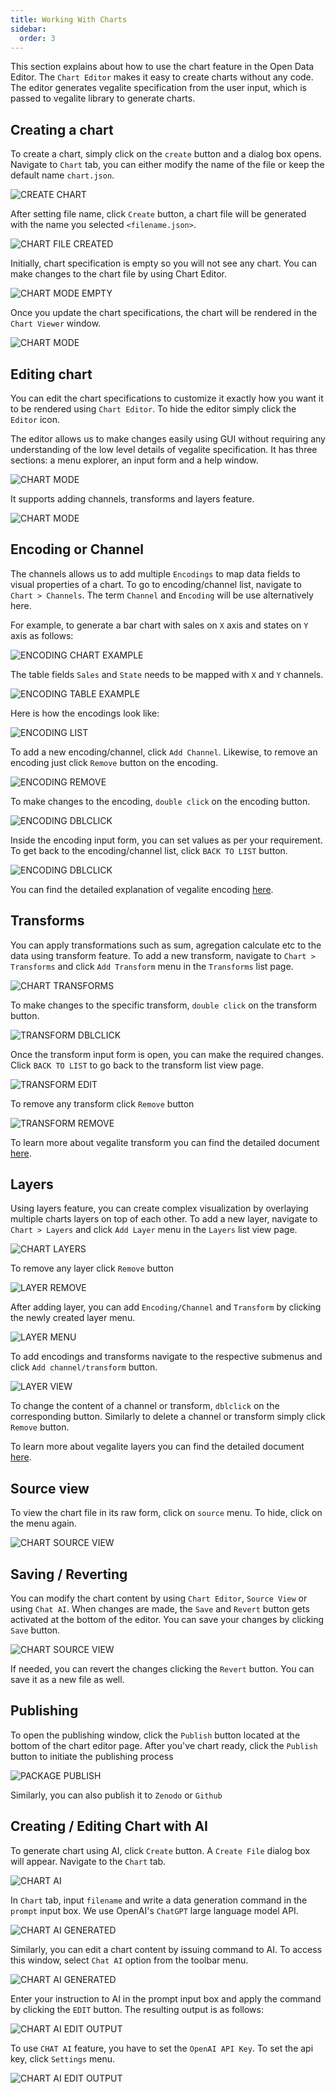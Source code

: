 ```yaml
---
title: Working With Charts
sidebar:
  order: 3
---
```



This section explains about how to use the chart feature in the Open Data Editor. The `Chart Editor` makes it easy to create charts without any code. The editor generates vegalite specification from the user input, which is passed to vegalite library to generate charts.

## Creating a chart

To create a chart, simply click on the `create` button and a dialog box opens. Navigate to `Chart` tab, you can either modify the name of the file or keep the default name `chart.json`.

![CREATE CHART](./assets/working-with-charts/chart-editor-icon.png)

After setting file name, click `Create` button, a chart file will be generated with the name you selected `<filename.json>`.

![CHART FILE CREATED](./assets/working-with-charts/chart-file.png)

Initially, chart specification is empty so you will not see any chart. You can make changes to the chart file by using Chart Editor.

![CHART MODE EMPTY](./assets/working-with-charts/chart-mode-empty.png)

Once you update the chart specifications, the chart will be rendered in the `Chart Viewer` window.

![CHART MODE](./assets/working-with-charts/chart-mode.png)

## Editing chart

You can edit the chart specifications to customize it exactly how you want it to be rendered using `Chart Editor`. To hide the editor simply click the `Editor` icon.



The editor allows us to make changes easily using GUI without requiring any understanding of the low level details of vegalite specification. It has three sections: a menu explorer, an input form and a help window.

![CHART MODE](./assets/working-with-charts/chart-editor.png)

It supports adding channels, transforms and layers feature. 

![CHART MODE](./assets/working-with-charts/chart-menu.png)

## Encoding or Channel

The channels allows us to add multiple `Encodings` to map data fields to visual properties of a chart. To go to encoding/channel list, navigate to `Chart > Channels`. The term `Channel` and `Encoding` will be use alternatively here. 

For example, to generate a bar chart with sales on `X` axis and states on `Y` axis as follows:

![ENCODING CHART EXAMPLE](./assets/working-with-charts/chart-view.png)

The table fields `Sales` and `State` needs to be mapped with `X` and `Y` channels.

![ENCODING TABLE EXAMPLE](./assets/working-with-charts/chart-encoding-table.png)

Here is how the encodings look like:

![ENCODING LIST](./assets/working-with-charts/chart-encoding-list.png)

To add a new encoding/channel, click `Add Channel`. Likewise, to remove an encoding just click `Remove` button on the encoding.

![ENCODING REMOVE](./assets/working-with-charts/chart-encoding-remove.png)

To make changes to the encoding, `double click` on the encoding button.

![ENCODING DBLCLICK](./assets/working-with-charts/chart-encoding-dblclick.png)

Inside the encoding input form, you can set values as per your requirement. To get back to the encoding/channel list, click `BACK TO LIST` button.

![ENCODING DBLCLICK](./assets/working-with-charts/chart-encoding-edit.png)

You can find the detailed explanation of vegalite encoding [here](https://vega.github.io/vega-lite/docs/encoding.html).

## Transforms

You can apply transformations such as sum, agregation calculate etc to the data using transform feature. To add a new transform, navigate to `Chart > Transforms` and click `Add Transform` menu in the `Transforms` list page.

![CHART TRANSFORMS](./assets/working-with-charts/chart-transform-list.png)

To make changes to the specific transform, `double click` on the transform button.

![TRANSFORM DBLCLICK](./assets/working-with-charts/chart-transform-dblclick.png)

Once the transform input form is open, you can make the required changes. Click `BACK TO LIST` to go back to the transform list view page.

![TRANSFORM EDIT](./assets/working-with-charts/chart-transform-edit.png)

To remove any transform click `Remove` button

![TRANSFORM REMOVE](./assets/working-with-charts/chart-transform-remove.png)

To learn more about vegalite transform you can find the detailed document [here](https://vega.github.io/vega-lite/docs/transform.html).

## Layers

Using layers feature, you can create complex visualization by overlaying multiple charts layers on top of each other. To add a new layer, navigate to `Chart > Layers` and click `Add Layer` menu in the `Layers` list view page.

![CHART LAYERS](./assets/working-with-charts/chart-layer-list.png)

To remove any layer click `Remove` button

![LAYER REMOVE](./assets/working-with-charts/chart-layer-remove.png)

After adding layer, you can add `Encoding/Channel` and `Transform` by clicking the newly created layer menu.

![LAYER MENU](./assets/working-with-charts/chart-layer-menu.png)

To add encodings and transforms navigate to the respective submenus and click `Add channel/transform` button.

![LAYER VIEW](./assets/working-with-charts/chart-layer-view.png)

To change the content of a channel or transform, `dblclick` on the corresponding button. Similarly to delete a channel or transform simply click `Remove` button.

To learn more about vegalite layers you can find the detailed document [here](https://vega.github.io/vega-lite/docs/layer.html).

## Source view

To view the chart file in its raw form, click on `source` menu. To hide, click on the menu again.

![CHART SOURCE VIEW](./assets/working-with-charts/chart-source.png)

## Saving / Reverting

You can modify the chart content by using `Chart Editor`, `Source View` or using `Chat AI`. When changes are made, the `Save` and `Revert` button gets activated at the bottom of the editor. You can save your changes by clicking `Save` button.

![CHART SOURCE VIEW](./assets/working-with-charts/chart-save.png)

If needed, you can revert the changes clicking the `Revert` button. You can save it as a new file as well.

## Publishing

To open the publishing window, click the `Publish` button located at the bottom of the chart editor page. After you've chart ready, click the `Publish` button to initiate the publishing process

![PACKAGE PUBLISH](./assets/working-with-tables/table-package-publish.png)

Similarly, you can also publish it to `Zenodo` or `Github`

## Creating / Editing Chart with AI

To generate chart using AI, click `Create` button. A `Create File` dialog box will appear. Navigate to the `Chart` tab.

![CHART AI](./assets/working-with-charts/chart-ai.png)

In `Chart` tab, input `filename` and write a data generation command in the `prompt` input box. We use OpenAI's `ChatGPT` large language model API.

![CHART AI GENERATED](./assets/working-with-charts/chart-ai-generated.png)

Similarly, you can edit a chart content by issuing command to AI. To access this window, select `Chat AI` option from the toolbar menu.

![CHART AI GENERATED](./assets/working-with-charts/chart-ai-edit.png)

Enter your instruction to AI in the prompt input box and apply the command by clicking the `EDIT` button. The resulting output is as follows:

![CHART AI EDIT OUTPUT](./assets/working-with-charts/chart-ai-edit-output.png)

To use `CHAT AI` feature, you have to set the `OpenAI API Key`. To set the api key, click `Settings` menu.

![CHART AI EDIT OUTPUT](./assets/working-with-charts/chart-ai-settings.png)
